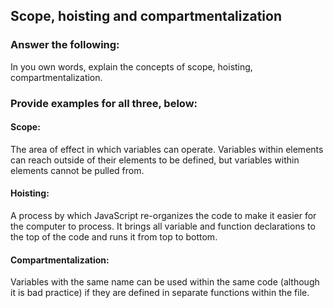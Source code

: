 ## Scope, hoisting and compartmentalization

### Answer the following:
In you own words, explain the concepts of scope, hoisting, compartmentalization.


### Provide examples for all three, below:

#### Scope:
The area of effect in which variables can operate.  Variables within elements can reach outside of their elements to be defined, but variables within elements cannot be pulled from.
#### Hoisting:
A process by which JavaScript re-organizes the code to make it easier for the computer to process.  It brings all variable and function declarations to the top of the code and runs it from top to bottom.
#### Compartmentalization:
Variables with the same name can be used within the same code (although it is bad practice) if they are defined in separate
functions within the file.